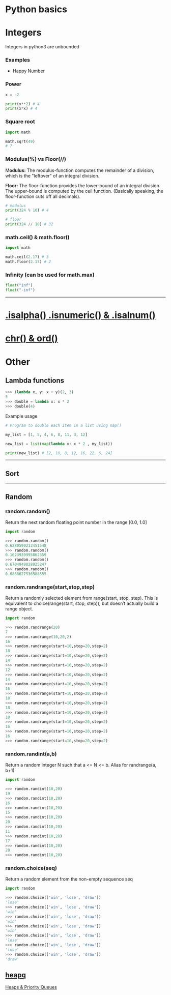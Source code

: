 # Python basics

# Integers

Integers in python3 are unbounded

### Examples

- Happy Number

### Power

```python
x = -2

print(x**2) # 4
print(x*x) # 4
```

### Square root

```python
import math

math.sqrt(49)
# 7
```

### Modulus(%) vs Floor(//)

M**odulus:** The modulus-function computes the remainder of a division, which is the "leftover" of an integral division.

F**loor:** The floor-function provides the lower-bound of an integral division. The upper-bound is computed by the ceil function. (Basically speaking, the floor-function cuts off all decimals).

```python
# modulus
print(324 % 10) # 4

# floor
print(324 // 10) # 32
```

### math.ceil() & math.floor()

```python
import math

math.ceil(2.17) # 3
math.floor(2.17) # 2
```

### Infinity (can be used for math.max)

```python
float("inf")
float("-inf")
```

---

# [.isalpha() .isnumeric() & .isalnum()](Strings,%20Arrays%20&%20Linked%20Lists%2081ca9e0553a0494cb8bb74c5c85b89c8.md)

# [chr() & ord()](Strings,%20Arrays%20&%20Linked%20Lists%2081ca9e0553a0494cb8bb74c5c85b89c8.md)

# Other

## Lambda functions

```python
>>> (lambda x, y: x + y)(2, 3)
5
>>> double = lambda x: x * 2
>>> double(4)
```

Example usage

```python
# Program to double each item in a list using map()

my_list = [1, 5, 4, 6, 8, 11, 3, 12]

new_list = list(map(lambda x: x * 2 , my_list))

print(new_list) # [2, 10, 8, 12, 16, 22, 6, 24]
```

---

## Sort

---

## Random

### random.random()

Return the next random floating point number in the range [0.0, 1.0]

```python
import random

>>> random.random()
0.6280590213451548
>>> random.random()
0.1623939995862359
>>> random.random()
0.6704949828925247
>>> random.random()
0.6838627536588555
```

### random.randrange(start,stop,step)

Return a randomly selected element from range(start, stop, step). This is equivalent to choice(range(start, stop, step)), but doesn’t actually build a range object.

```python
import random

>>> random.randrange(20)
7
>>> random.randrange(10,20,2)
16
>>> random.randrange(start=10,stop=20,step=2)
18
>>> random.randrange(start=10,stop=20,step=2)
14
>>> random.randrange(start=10,stop=20,step=2)
12
>>> random.randrange(start=10,stop=20,step=2)
14
>>> random.randrange(start=10,stop=20,step=2)
16
>>> random.randrange(start=10,stop=20,step=2)
18
>>> random.randrange(start=10,stop=20,step=2)
18
>>> random.randrange(start=10,stop=20,step=2)
18
>>> random.randrange(start=10,stop=20,step=2)
16
>>> random.randrange(start=10,stop=20,step=2)
16
>>> random.randrange(start=10,stop=20,step=2)
```

### random.randint(a,b)

Return a random integer N such that a <= N <= b. Alias for randrange(a, b+1)

```python
import random

>>> random.randint(10,20)
19
>>> random.randint(10,20)
16
>>> random.randint(10,20)
15
>>> random.randint(10,20)
20
>>> random.randint(10,20)
11
>>> random.randint(10,20)
17
>>> random.randint(10,20)
20
>>> random.randint(10,20)
```

### random.choice(seq)

Return a random element from the non-empty sequence seq

```python
import random

>>> random.choice(['win', 'lose', 'draw'])
'lose'
>>> random.choice(['win', 'lose', 'draw'])
'win'
>>> random.choice(['win', 'lose', 'draw'])
'win'
>>> random.choice(['win', 'lose', 'draw'])
'win'
>>> random.choice(['win', 'lose', 'draw'])
'lose'
>>> random.choice(['win', 'lose', 'draw'])
'lose'
>>> random.choice(['win', 'lose', 'draw'])
'draw'
```

## [heapq](Heaps%20&%20Priority%20Queues%20bb4a8de1dbe54089854d8d03c833126c.md)

[Heaps & Priority Queues](Heaps%20&%20Priority%20Queues%20bb4a8de1dbe54089854d8d03c833126c.md)